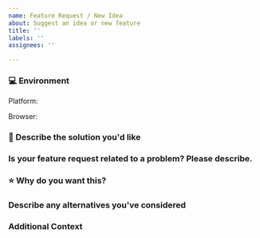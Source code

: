 ```yaml
---
name: Feature Request / New Idea
about: Suggest an idea or new feature
title: ''
labels: ''
assignees: ''

---
```




<!-- Before submitting a new issue, please make sure that the same issue has not been created already -->
<!-- NOTE: Stuff inside <! -- STUFF -- > will NOT show up in your post and is for direction/guidance to help you properly fill out this Issue form -->

### 💻 Environment
<!-- Details about your device and browser -->

<!-- simply copy an option below and paste BEFORE "<!-" (ex. Platform: Windows <! -- macOS/Windows...) -->
Platform: <!-- macOS/Windows/iPad/iPhone/Android/Linux -->
<!-- simply copy an option below and paste BEFORE "<!-" (ex. Browser: Chrome <! -- Chrome/Firefox/...) -->
Browser: <!-- Chrome/Firefox/Safari/Edge/IE/Opera/Brave -->


### 📒 Describe the solution you'd like
<!-- Short and concise description of the imporovement/feature -->


### Is your feature request related to a problem? Please describe.
<!-- A clear and concise description of what the problem is. Ex. I'm always frustrated when [...] -->


### ⭐️ Why do you want this?
<!-- Let us know what is the use case that this improvement solves -->


### Describe any alternatives you've considered
<!-- A clear and concise description of any alternative solutions or features you've tried or considered. -->


### Additional Context
<!-- Add any other context or screenshots about the feature request here -->

